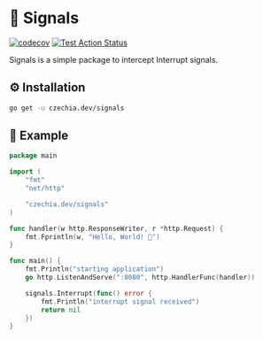 # 🚨 Signals

[![codecov](https://codecov.io/gh/stellirin/go-signals/branch/main/graph/badge.svg?token=GCUC683YTU)](https://codecov.io/gh/stellirin/go-signals)
[![Test Action Status](https://github.com/stellirin/go-signals/workflows/Go/badge.svg)](https://github.com/stellirin/go-signals/actions?query=workflow%3AGo)

Signals is a simple package to intercept Interrupt signals.

## ⚙️ Installation

```sh
go get -u czechia.dev/signals
```

## 👀 Example

```go
package main

import (
	"fmt"
	"net/http"

	"czechia.dev/signals"
)

func handler(w http.ResponseWriter, r *http.Request) {
	fmt.Fprintln(w, "Hello, World! 👋")
}

func main() {
	fmt.Println("starting application")
	go http.ListenAndServe(":8080", http.HandlerFunc(handler))

	signals.Interrupt(func() error {
		fmt.Println("interrupt signal received")
		return nil
	})
}
```
